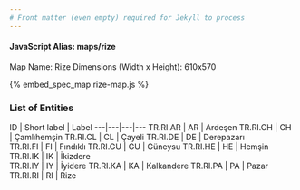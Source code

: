 ```yaml
---
# Front matter (even empty) required for Jekyll to process
---
```


#### JavaScript Alias: maps/rize

Map Name: Rize
Dimensions (Width x Height): 610x570



{% embed_spec_map rize-map.js %}

### List of Entities

ID | Short label | Label
---|---|---|---
TR.RI.AR | AR | Ardeşen
TR.RI.CH | CH | Çamlıhemşin
TR.RI.CL | CL | Çayeli
TR.RI.DE | DE | Derepazarı		
TR.RI.FI | FI | Fındıklı
TR.RI.GU | GU | Güneysu
TR.RI.HE | HE | Hemşin
TR.RI.IK | IK | İkizdere		
TR.RI.IY | IY | İyidere
TR.RI.KA | KA | Kalkandere
TR.RI.PA | PA | Pazar
TR.RI.RI | RI | Rize